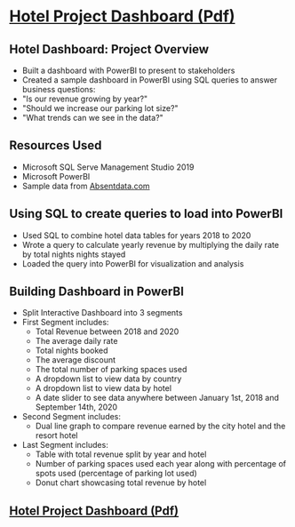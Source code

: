 
# [Hotel Project Dashboard (Pdf)](https://github.com/qrjerm/hotel_project/blob/main/Hotel.pdf)

## Hotel Dashboard: Project Overview
* Built a dashboard with PowerBI to present to stakeholders
* Created a sample dashboard in PowerBI using SQL queries to answer business questions:
* "Is our revenue growing by year?"
* "Should we increase our parking lot size?"
* "What trends can we see in the data?"

## Resources Used
* Microsoft SQL Serve Management Studio 2019
* Microsoft PowerBI
* Sample data from [Absentdata.com](https://www.absentdata.com/hotel_revenue_historical_full/)

## Using SQL to create queries to load into PowerBI
* Used SQL to combine hotel data tables for years 2018 to 2020
* Wrote a query to calculate yearly revenue by multiplying the daily rate by total nights nights stayed
* Loaded the query into PowerBI for visualization and analysis

## Building Dashboard in PowerBI
* Split Interactive Dashboard into 3 segments
* First Segment includes:
  * Total Revenue between 2018 and 2020
  * The average daily rate
  * Total nights booked
  * The average discount
  * The total number of parking spaces used
  * A dropdown list to view data by country
  * A dropdown list to view data by hotel
  * A date slider to see data anywhere between January 1st, 2018 and September 14th, 2020
* Second Segment includes:
  * Dual line graph to compare revenue earned by the city hotel and the resort hotel
* Last Segment includes:
  * Table with total revenue split by year and hotel
  * Number of parking spaces used each year along with percentage of spots used (percentage of parking lot used)
  * Donut chart showcasing total revenue by hotel 

## [Hotel Project Dashboard (Pdf)](https://github.com/qrjerm/hotel_project/blob/main/Hotel.pdf)

